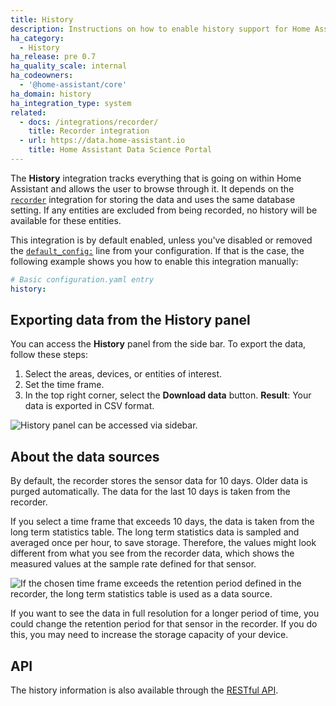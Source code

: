 ```yaml
---
title: History
description: Instructions on how to enable history support for Home Assistant.
ha_category:
  - History
ha_release: pre 0.7
ha_quality_scale: internal
ha_codeowners:
  - '@home-assistant/core'
ha_domain: history
ha_integration_type: system
related:
  - docs: /integrations/recorder/
    title: Recorder integration
  - url: https://data.home-assistant.io
    title: Home Assistant Data Science Portal
---
```


The **History** integration tracks everything that is going on within Home
Assistant and allows the user to browse through it. It depends on the [`recorder`](/integrations/recorder/)
integration for storing the data and uses the same database setting.
If any entities are excluded from being recorded,
no history will be available for these entities.

This integration is by default enabled, unless you've disabled or removed the [`default_config:`](/integrations/default_config/) line from your configuration. If that is the case, the following example shows you how to enable this integration manually:

```yaml
# Basic configuration.yaml entry
history:
```

## Exporting data from the History panel

You can access the **History** panel from the side bar. To export the data, follow these steps:

1. Select the areas, devices, or entities of interest.
2. Set the time frame.
3. In the top right corner, select the **Download data** button.
   **Result**: Your data is exported in CSV format.

<img class="no-shadow" src='/images/integrations/history/history-panel_export-data.png' alt='History panel can be accessed via sidebar.'>

## About the data sources

By default, the recorder stores the sensor data for 10 days. Older data is purged automatically. The data for the last 10 days is taken from the recorder.

If you select a time frame that exceeds 10 days, the data is taken from the long term statistics table. The long term statistics data is sampled and averaged once per hour, to save storage. Therefore, the values might look different from what you see from the recorder data, which shows the measured values at the sample rate defined for that sensor.

<img class="no-shadow" src='/images/integrations/history/history-panel_including-long-term-storage.png' alt='If the chosen time frame exceeds the retention period defined in the recorder, the long term statistics table is used as a data source.'>

 If you want to see the data in full resolution for a longer period of time, you could change the retention period for that sensor in the recorder. If you do this, you may need to increase the storage capacity of your device.

## API

The history information is also available through the
[RESTful API](/developers/rest_api/#get-apihistory).
